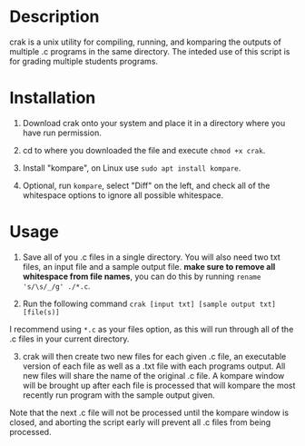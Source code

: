 # Description

crak is a unix utility for compiling, running, and komparing the outputs of multiple .c programs in the same directory.
The inteded use of this script is for grading multiple students programs.

# Installation

1. Download crak onto your system and place it in a directory where you have run permission.

2. cd to where you downloaded the file and execute `chmod +x crak`.

3. Install "kompare", on Linux use `sudo apt install kompare`.

4. Optional, run `kompare`, select "Diff" on the left, and check all of the whitespace options to ignore all possible whitespace.

# Usage

1. Save all of you .c files in a single directory. You will also need two txt files, an input file and a sample output file. **make
sure to remove all whitespace from file names**, you can do this by running `rename 's/\s/_/g' ./*.c`.

2. Run the following command `crak [input txt] [sample output txt] [file(s)]`

I recommend using `*.c` as your files option, as this will run through all of the .c files in your current directory.

3. crak will then create two new files for each given .c file, an executable version of each file as well as a .txt file with each programs
output. All new files will share the name of the original .c file. A kompare window will be brought up after each file is processed
that will kompare the most recently run program with the sample output given.

Note that the next .c file will not be processed until the kompare window is closed, and aborting the script early will prevent all
.c files from being processed.
